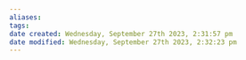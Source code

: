 ```yaml
---
aliases: 
tags: 
date created: Wednesday, September 27th 2023, 2:31:57 pm
date modified: Wednesday, September 27th 2023, 2:32:23 pm
---
```

